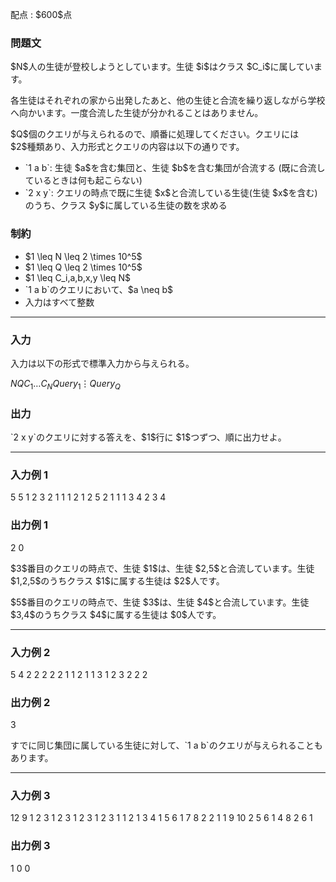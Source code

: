 
<div>

<span>

<span>

<p>
配点 : $600$点
</p>

<div>

<section>

### **問題文**

<p>
$N$人の生徒が登校しようとしています。生徒 $i$はクラス $C_i$に属しています。
</p>

<p>
各生徒はそれぞれの家から出発したあと、他の生徒と合流を繰り返しながら学校へ向かいます。一度合流した生徒が分かれることはありません。
</p>

<p>
$Q$個のクエリが与えられるので、順番に処理してください。クエリには $2$種類あり、入力形式とクエリの内容は以下の通りです。
</p>

<ul>

<li>
`1 a b`: 生徒 $a$を含む集団と、生徒 $b$を含む集団が合流する (既に合流しているときは何も起こらない)
</li>

<li>
`2 x y`: クエリの時点で既に生徒 $x$と合流している生徒(生徒 $x$を含む)のうち、クラス $y$に属している生徒の数を求める
</li>

</ul>

</section>

</div>

<div>

<section>

### **制約**

<ul>

<li>
$1 \leq N \leq 2 \times 10^5$
</li>

<li>
$1 \leq Q \leq 2 \times 10^5$
</li>

<li>
$1 \leq C_i,a,b,x,y \leq N$
</li>

<li>
`1 a b`のクエリにおいて、$a \neq b$
</li>

<li>
入力はすべて整数
</li>

</ul>

</section>

</div>

---

<div>

<div>

<section>

### **入力**

<p>
入力は以下の形式で標準入力から与えられる。
</p>

<div>

$N$$Q$$C_1$$\ldots$$C_N$$Query_1$$\vdots$$Query_Q$
</div>

</section>

</div>

<div>

<section>

### **出力**

<p>
`2 x y`のクエリに対する答えを、$1$行に $1$つずつ、順に出力せよ。
</p>

</section>

</div>

</div>

---

<div>

<section>

### **入力例 1**

<div>

5 5
1 2 3 2 1
1 1 2
1 2 5
2 1 1
1 3 4
2 3 4

</div>

</section>

</div>

<div>

<section>

### **出力例 1**

<div>

2
0

</div>

<p>
$3$番目のクエリの時点で、生徒 $1$は、生徒 $2,5$と合流しています。生徒 $1,2,5$のうちクラス $1$に属する生徒は $2$人です。
</p>

<p>
$5$番目のクエリの時点で、生徒 $3$は、生徒 $4$と合流しています。生徒 $3,4$のうちクラス $4$に属する生徒は $0$人です。
</p>

</section>

</div>

---

<div>

<section>

### **入力例 2**

<div>

5 4
2 2 2 2 2
1 1 2
1 1 3
1 2 3
2 2 2

</div>

</section>

</div>

<div>

<section>

### **出力例 2**

<div>

3

</div>

<p>
すでに同じ集団に属している生徒に対して、`1 a b`のクエリが与えられることもあります。
</p>

</section>

</div>

---

<div>

<section>

### **入力例 3**

<div>

12 9
1 2 3 1 2 3 1 2 3 1 2 3
1 1 2
1 3 4
1 5 6
1 7 8
2 2 1
1 9 10
2 5 6
1 4 8
2 6 1

</div>

</section>

</div>

<div>

<section>

### **出力例 3**

<div>

1
0
0

</div>

</section>

</div>

</span>

</span>

</div>
